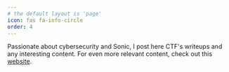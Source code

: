 ```yaml
---
# the default layout is 'page'
icon: fas fa-info-circle
order: 4
---
```


Passionate about cybersecurity and Sonic, I post here CTF's writeups and any interesting content.
For even more relevant content, check out this [website](https://office-chiotting.chiassepourrie.fr/).
